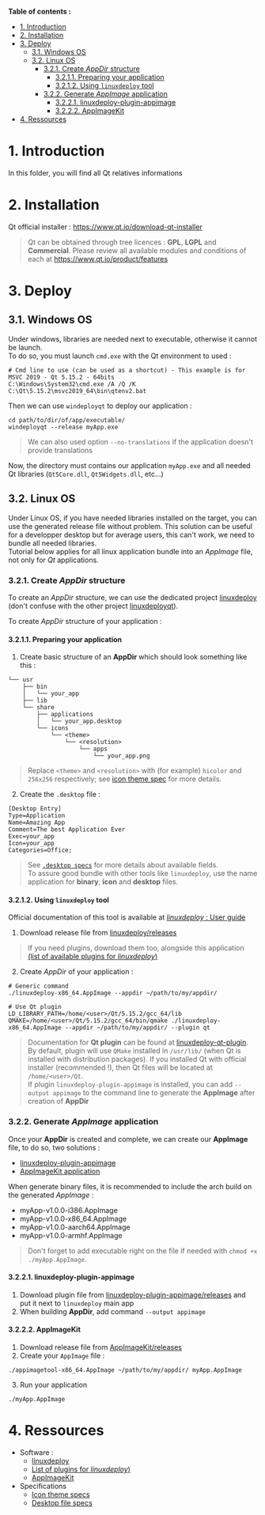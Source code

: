 **Table of contents :**
- [1. Introduction](#1-introduction)
- [2. Installation](#2-installation)
- [3. Deploy](#3-deploy)
  - [3.1. Windows OS](#31-windows-os)
  - [3.2. Linux OS](#32-linux-os)
    - [3.2.1. Create _AppDir_ structure](#321-create-appdir-structure)
      - [3.2.1.1. Preparing your application](#3211-preparing-your-application)
      - [3.2.1.2. Using `linuxdeploy` tool](#3212-using-linuxdeploy-tool)
    - [3.2.2. Generate _AppImage_ application](#322-generate-appimage-application)
      - [3.2.2.1. linuxdeploy-plugin-appimage](#3221-linuxdeploy-plugin-appimage)
      - [3.2.2.2. AppImageKit](#3222-appimagekit)
- [4. Ressources](#4-ressources)

# 1. Introduction

In this folder, you will find all Qt relatives informations

# 2. Installation

Qt official installer : https://www.qt.io/download-qt-installer
> Qt can be obtained through tree licences : **GPL**, **LGPL** and **Commercial**. Please review all available modules and conditions of each at https://www.qt.io/product/features 

# 3. Deploy

## 3.1. Windows OS

Under windows, libraries are needed next to executable, otherwise it cannot be launch.  
To do so, you must launch `cmd.exe` with the Qt environment to used :
```shell
# Cmd line to use (can be used as a shortcut) - This example is for MSVC 2019 - Qt 5.15.2 - 64bits
C:\Windows\System32\cmd.exe /A /Q /K C:\Qt\5.15.2\msvc2019_64\bin\qtenv2.bat
```

Then we can use `windeployqt` to deploy our application :
```shell
cd path/to/dir/of/app/executable/
windeployqt --release myApp.exe
```
> We can also used option `--no-translations` if the application doesn't provide translations

Now, the directory must contains our application `myApp.exe` and all needed Qt libraries (`Qt5Core.dll`, `Qt5Widgets.dll`, etc...)

## 3.2. Linux OS

Under Linux OS, if you have needed libraries installed on the target, you can use the generated release file without problem. This solution can be useful for a developper desktop but for average users, this can't work, we need to bundle all needed libraries.  
Tutorial below applies for all linux application bundle into an _AppImage_ file, not only for _Qt_ applications.

### 3.2.1. Create _AppDir_ structure

To create an _AppDir_ structure, we can use the dedicated project [linuxdeploy](https://github.com/linuxdeploy/linuxdeploy) (don't confuse with the other project [linuxdeployqt](https://github.com/probonopd/linuxdeployqt)).  

To create _AppDir_ structure of your application :

#### 3.2.1.1. Preparing your application

1. Create basic structure of an **AppDir** which should look something like this :
```shell
└── usr
    ├── bin
    │   └── your_app
    ├── lib
    └── share
        ├── applications
        │   └── your_app.desktop
        └── icons
            └── <theme>
                └── <resolution> 
                    └── apps 
                        └── your_app.png
```
> Replace `<theme>` and `<resolution>` with (for example) `hicolor` and `256x256` respectively; see [icon theme spec](https://specifications.freedesktop.org/icon-theme-spec/icon-theme-spec-latest.html) for more details.

2. Create the `.desktop` file :
```shell
[Desktop Entry]
Type=Application
Name=Amazing App
Comment=The best Application Ever
Exec=your_app
Icon=your_app
Categories=Office;
```
> See [`.desktop specs`](https://specifications.freedesktop.org/desktop-entry-spec/desktop-entry-spec-latest.html) for more details about available fields.  
> To assure good bundle with other tools like `linuxdeploy`, use the name application for **binary**, **icon** and **desktop** files.

#### 3.2.1.2. Using `linuxdeploy` tool

Official documentation of this tool is available at [_linuxdeploy_ : User guide](https://docs.appimage.org/packaging-guide/from-source/linuxdeploy-user-guide.html)

1. Download release file from [linuxdeploy/releases](https://github.com/linuxdeploy/linuxdeploy/releases)
> If you need plugins, download them too, alongside this application [(list of available plugins for _linuxdeploy_)](https://github.com/linuxdeploy/awesome-linuxdeploy)

2. Create _AppDir_ of your application :
```shell
# Generic command
./linuxdeploy-x86_64.AppImage --appdir ~/path/to/my/appdir/

# Use Qt plugin
LD_LIBRARY_PATH=/home/<user>/Qt/5.15.2/gcc_64/lib QMAKE=/home/<user>/Qt/5.15.2/gcc_64/bin/qmake ./linuxdeploy-x86_64.AppImage --appdir ~/path/to/my/appdir/ --plugin qt
```
> Documentation for **Qt plugin** can be found at [linuxdeploy-qt-plugin](https://github.com/linuxdeploy/linuxdeploy-plugin-qt).   
> By default, plugin will use `QMake` installed in `/usr/lib/` (when Qt is installed with distribution packages). If you installed Qt with official installer (recommended !), then Qt files will be located at `/home/<user>/Qt`.  
> If plugin `linuxdeploy-plugin-appimage` is installed, you can add `--output appimage` to the command line to generate the **AppImage** after creation of **AppDir**

### 3.2.2. Generate _AppImage_ application

Once your **AppDir** is created and complete, we can create our **AppImage** file, to do so, two solutions :
- [linuxdeploy-plugin-appimage](https://github.com/linuxdeploy/linuxdeploy-plugin-appimage)
- [AppImageKit application](https://github.com/AppImage/AppImageKit)

When generate binary files, it is recommended to include the arch build on the generated _AppImage_ :
- myApp-v1.0.0-i386.AppImage
- myApp-v1.0.0-x86_64.AppImage
- myApp-v1.0.0-aarch64.AppImage
- myApp-v1.0.0-armhf.AppImage
> Don't forget to add executable right on the file if needed with `chmod +x ./myApp.AppImage`.  

#### 3.2.2.1. linuxdeploy-plugin-appimage

1. Download plugin file from [linuxdeploy-plugin-appimage/releases](https://github.com/linuxdeploy/linuxdeploy-plugin-appimage/releases) and put it next to `linuxdeploy` main app
2. When building **AppDir**, add command `--output appimage`

#### 3.2.2.2. AppImageKit

1. Download release file from [AppImageKit/releases](https://github.com/AppImage/AppImageKit/releases) 
2. Create your `AppImage` file :
```shell
./appimagetool-x86_64.AppImage ~/path/to/my/appdir/ myApp.AppImage
```
3. Run your application
```shell
./myApp.AppImage
```

# 4. Ressources

- Software :
  - [linuxdeploy](https://github.com/linuxdeploy/linuxdeploy)
  - [List of plugins for _linuxdeploy_)](https://github.com/linuxdeploy/awesome-linuxdeploy)
  - [AppImageKit](https://github.com/AppImage/AppImageKit)
- Specifications
  - [Icon theme specs](https://specifications.freedesktop.org/icon-theme-spec/icon-theme-spec-latest.html)
  - [Desktop file specs](https://specifications.freedesktop.org/desktop-entry-spec/desktop-entry-spec-latest.html)
